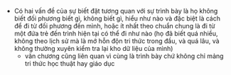 - Có hai vấn đề của sự biết đặt tương quan với sự trình bày là họ không biết đối phương biết gì, không biết gì, hiểu như nào và đặc biệt là cách để đi từ đối phương đến mình, hoặc ít nhất theo chuẩn chung là đi từ một đứa trẻ đến trình hiện tại có thể đi như nào (họ đã biết quá nhiều, không theo lịch sử mà là mớ hỗn độn tri thức trong đầu, và quá lâu, và không thường xuyên kiểm tra lại kho dữ liệu của mình)
	- văn chương cũng liên quan vì cùng là trình bày chứ không chỉ mảng tri thức học thuật hay giáo dục